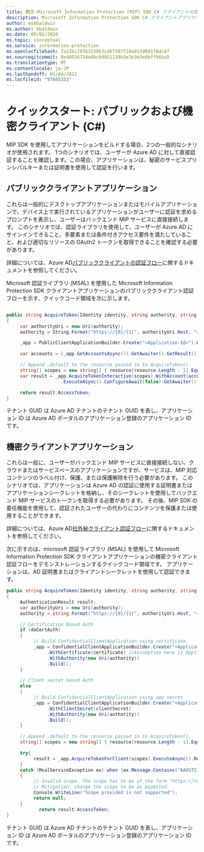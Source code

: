 ```yaml
---
title: 概念-Microsoft Information Protection (MIP) SDK C# クライアントの認証シナリオ
description: Microsoft Information Protection SDK C# クライアントアプリケーションの認証シナリオに関する技術的な詳細。
author: msmbaldwin
ms.author: mbaldwin
ms.date: 09/02/2020
ms.topic: conceptual
ms.service: information-protection
ms.openlocfilehash: 7a22bc297b3330b3cdb738ff16e013d0d1f0dc87
ms.sourcegitcommit: 8e48016754e6bc6d051138b3e3e3e3edbff56ba5
ms.translationtype: MT
ms.contentlocale: ja-JP
ms.lasthandoff: 01/04/2021
ms.locfileid: "97865333"
---
```

# <a name="quickstart-public-and-confidential-clients-c"></a>クイックスタート: パブリックおよび機密クライアント (C#)

MIP SDK を使用してアプリケーションをビルドする場合、2つの一般的なシナリオが使用されます。 1つのシナリオでは、ユーザーが Azure AD に対して直接認証することを確認します。この場合、アプリケーションは、秘密のサービスプリンシパルキーまたは証明書を使用して認証を行います。

## <a name="public-client-applications"></a>パブリッククライアントアプリケーション

これらは一般的にデスクトップアプリケーションまたはモバイルアプリケーションで、デバイス上で実行されているアプリケーションがユーザーに認証を求めるプロンプトを表示し、ユーザーはバックエンド MIP サービスに直接接続します。 このシナリオでは、認証ライブラリを使用して、ユーザーが Azure AD にサインインできること、多要素または条件付きアクセス要件を満たしていること、および適切なリソースの OAuth2 トークンを取得できることを確認する必要があります。

詳細については、Azure AD[パブリッククライアントの認証フロー](/azure/active-directory/develop/msal-net-initializing-client-applications#initializing-a-public-client-application-from-configuration-options)に関するドキュメントを参照してください。

Microsoft 認証ライブラリ (MSAL) を使用した Microsoft Information Protection SDK クライアントアプリケーションのパブリッククライアント認証フローを示す、クイックコード領域を次に示します。

```csharp

public string AcquireToken(Identity identity, string authority, string resource, string claims)
{
     var authorityUri = new Uri(authority);
     authority = String.Format("https://{0}/{1}", authorityUri.Host, "<Tenant-GUID>");

     _app = PublicClientApplicationBuilder.Create("<Application-Id>").WithAuthority(authority).WithDefaultRedirectUri().Build();

     var accounts = (_app.GetAccountsAsync()).GetAwaiter().GetResult();

     // Append .default to the resource passed in to AcquireToken().
     string[] scopes = new string[] { resource[resource.Length - 1].Equals('/') ? $"{resource}.default" : $"{resource}/.default" };
     var result = _app.AcquireTokenInteractive(scopes).WithAccount(accounts.FirstOrDefault()).WithPrompt(Prompt.SelectAccount)
                    .ExecuteAsync().ConfigureAwait(false).GetAwaiter().GetResult();

     return result.AccessToken;
}
```

テナント GUID は Azure AD テナントのテナント GUID を表し、アプリケーション ID は Azure AD ポータルのアプリケーション登録のアプリケーション ID です。

## <a name="confidential-client-applications"></a>機密クライアントアプリケーション

これらは一般に、ユーザーがバックエンド MIP サービスに直接接続しない、クラウドまたはサービスベースのアプリケーションですが、サービスは、MIP 対応コンテンツのラベル付け、保護、または保護解除を行う必要があります。 このシナリオでは、アプリケーションは Azure AD の認証に使用する証明書またはアプリケーションシークレットを格納し、そのシークレットを使用してバックエンド MIP サービスのトークンを取得する必要があります。 その後、MIP SDK の委任機能を使用して、認証されたユーザーの代わりにコンテンツを保護または使用することができます。

詳細については、Azure AD[社外秘クライアント認証フロー](/azure/active-directory/develop/msal-net-initializing-client-applications#initializing-a-confidential-client-application-from-code)に関するドキュメントを参照してください。

次に示すのは、microsoft 認証ライブラリ (MSAL) を使用して Microsoft Information Protection SDK クライアントアプリケーションの機密クライアント認証フローをデモンストレーションするクイックコード領域です。 アプリケーションは、AD 証明書またはクライアントシークレットを使用して認証できます。

```csharp
public string AcquireToken(Identity identity, string authority, string resource, string claim)
{
     AuthenticationResult result;
     var authorityUri = new Uri(authority);
     authority = string.Format("https://{0}/{1}", authorityUri.Host, "<Tenant-GUID>");

     // Certification Based Auth
     if (doCertAuth)
     {
          // Build ConfidentialClientApplication using certificate.
          _app = ConfidentialClientApplicationBuilder.Create("<Application-Id>")
               .WithCertificate(certificate) //Assumption here is Application passes a certificate created using certificate thumbprint
               .WithAuthority(new Uri(authority))
               .Build();
     }

     // Client secret based Auth
     else
     {
          // Build ConfidentialClientApplication using app secret
          _app = ConfidentialClientApplicationBuilder.Create("<Application-Id>")
               .WithClientSecret(clientSecret)
               .WithAuthority(new Uri(authority))
               .Build();
     }

     // Append .default to the resource passed in to AcquireToken().
     string[] scopes = new string[] { resource[resource.Length - 1].Equals('/') ? $"{resource}.default" : $"{resource}/.default" };

     try{
          result = _app.AcquireTokenForClient(scopes).ExecuteAsync().Result;
     }
     catch (MsalServiceException ex) when (ex.Message.Contains("AADSTS70011"))
     {
          // Invalid scope. The scope has to be of the form "https://resourceurl/.default"
          // Mitigation: change the scope to be as expected
          Console.WriteLine("Scope provided is not supported");
          return null;
     }
            return result.AccessToken;
}

```

テナント GUID は Azure AD テナントのテナント GUID を表し、アプリケーション ID は Azure AD ポータルのアプリケーション登録のアプリケーション ID です。